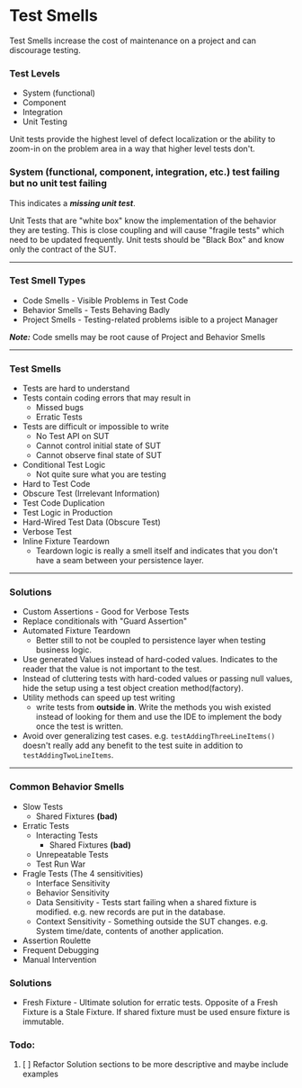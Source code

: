 # Test Smells

Test Smells increase the cost of maintenance on a project and can discourage testing. 

### Test Levels
- System (functional)
- Component
- Integration
- Unit Testing

Unit tests provide the highest level of defect localization or the ability to zoom-in on the problem area in a way that higher level tests don't.

### System (functional, component, integration, etc.) test failing but no unit test failing
This indicates a ***missing unit test***. 

Unit Tests that are "white box" know the implementation of the behavior they are testing.
This is close coupling and will cause "fragile tests" which need to be updated frequently. Unit tests should be "Black Box" and know only the contract of the SUT.

---

### Test Smell Types
- Code Smells - Visible Problems in Test Code
- Behavior Smells - Tests Behaving Badly
- Project Smells - Testing-related problems isible to a project Manager

***Note:*** Code smells may be root cause of Project and Behavior Smells

---

### Test Smells
- Tests are hard to understand
- Tests contain coding errors that may result in
	- Missed bugs
	- Erratic Tests
- Tests are difficult or impossible to write
	- No Test API on SUT
	- Cannot control initial state of SUT
	- Cannot observe final state of SUT
- Conditional Test Logic
	- Not quite sure what you are testing 
- Hard to Test Code
- Obscure Test (Irrelevant Information)
- Test Code Duplication
- Test Logic in Production
- Hard-Wired Test Data (Obscure Test)
- Verbose Test
- Inline Fixture Teardown
	- Teardown logic is really a smell itself and indicates that you don't have a seam between your persistence layer. 

---

### Solutions
- Custom Assertions - Good for Verbose Tests 
- Replace conditionals with "Guard Assertion"
- Automated Fixture Teardown	
	- Better still to not be coupled to persistence layer when testing business logic.  
- Use generated Values instead of hard-coded values. Indicates to the reader that the value is not important to the test. 
- Instead of cluttering tests with hard-coded values or passing null values, hide the setup using a test object creation method(factory). 
- Utility methods can speed up test writing
	- write tests from __outside in__. Write the methods you wish existed instead of looking for them and use the IDE to implement the body once the test is written. 
- Avoid over generalizing test cases. e.g. `testAddingThreeLineItems()` doesn't really add any benefit to the test suite in addition to `testAddingTwoLineItems`.

---

### Common Behavior Smells
- Slow Tests
	- Shared Fixtures __(bad)__ 
- Erratic Tests
	- Interacting Tests 
		- Shared Fixtures __(bad)__ 
	- Unrepeatable Tests
	- Test Run War	 
- Fragle Tests (The 4 sensitivities)
	- Interface Sensitivity
	- Behavior Sensitivity
	- Data Sensitivity - Tests start failing when a shared fixture is modified. e.g. new records are put in the database. 
	- Context Sensitivity - Something outside the SUT changes. e.g. System time/date, contents of another application.
- Assertion Roulette
- Frequent Debugging
- Manual Intervention

### Solutions
- Fresh Fixture - Ultimate solution for erratic tests. Opposite of a Fresh Fixture is a Stale Fixture. If shared fixture must be used ensure fixture is immutable. 


### Todo:
1. [ ] Refactor Solution sections to be more descriptive and maybe include examples
